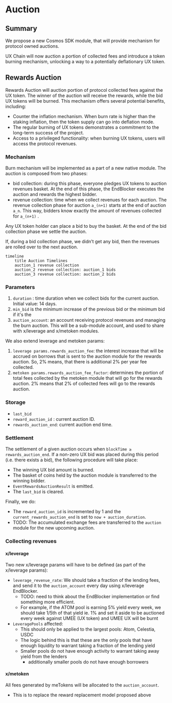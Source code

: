 # Auction

## Summary

We propose a new Cosmos SDK module, that will provide mechanism for protocol owned auctions.

UX Chain will now auction a portion of collected fees and introduce a token burning mechanism, unlocking a way to a potentially deflationary UX token.

## Rewards Auction

Rewards Auction will auction portion of protocol collected fees against the UX token. The winner of the auction will receive the rewards, while the bid UX tokens will be burned. This mechanism offers several potential benefits, including:

- Counter the inflation mechanism. When burn rate is higher than the staking inflation, then the token supply can go into deflation mode.
- The regular burning of UX tokens demonstrates a commitment to the long-term success of the project.
- Access to a privileged functionality: when burning UX tokens, users will access the protocol revenues.

### Mechanism

Burn mechanism will be implemented as a part of a new native module. The auction is composed from two phases:

- bid collection: during this phase, everyone pledges UX tokens to auction revenues basket. At the end of this phase, the EndBlocker executes the auction and rewards the highest bidder.
- revenue collection: time when we collect revenues for each auction. The revenue collection phase for auction `a_(n+1)` starts at the end of auction `a_n`. This way, bidders know exactly the amount of revenues collected for `a_(n+1)` .

Any UX token holder can place a bid to buy the basket. At the end of the bid collection phase we settle the auction.

If, during a bid collection phase, we didn’t get any bid, then the revenues are rolled over to the next auction.

```mermaid
timeline
    title Auction Timelines
    auction_1 revenue collection
    auction_2 revenue collection: auction_1 bids
    auction_3 revenue collection: auction_2 bids
```

### Parameters

1. `duration` : time duration when we collect bids for the current auction. Initial value: 14 days.
2. `min_bid` is the minimum increase of the previous bid or the minimum bid if it's the
3. `auction_account`: an account receiving protocol revenues and managing the burn auction. This will be a sub-module account, and used to share with x/leverage and x/metoken modules.

We also extend leverage and metoken params:

1. `leverage params.rewards_auction_fee`: the interest increase that will be accrued on borrows that is sent to the auction module for the rewards auction. So, 2% means, that there is additional 2% per year fee collected.
2. `metoken params.rewards_auction_fee_factor`: determines the portion of total fees collected by the metoken module that will go for the rewards auction. 2% means that 2% of collected fees will go to the rewards auction.

### Storage

- `last_bid`
- `reward_auction_id` : current auction ID.
- `rewards_auction_end`: current auction end time.

### Settlement

The settlement of a given auction occurs when `blockTime ≥ rewards_auction_end`. If a non-zero UX bid was placed during this period (i.e. there exists a bid), the following procedure will take place:

- The winning UX bid amount is burned.
- The basket of coins held by the auction module is transferred to the winning bidder.
- `EventRewardsAuctionResult` is emitted.
- The `last_bid` is cleared.

Finally, we do:

- The `reward_auction_id` is incremented by 1 and the `current_rewards_auction_end` is set to `now + auction_duration`.
- TODO: The accumulated exchange fees are transferred to the `auction` module for the new upcoming auction.

### Collecting revenues

#### x/leverage

Two new x/leverage params will have to be defined (as part of the x/leverage params):

- `leverage_revenue_rate`: We should take a fraction of the lending fees, and send it to the `auction_account` every day using x/leverage EndBlocker.
  - TODO: need to think about the EndBlocker implementation or find something more efficient.
  - For example, if the ATOM pool is earning 5% yield every week, we should take 1/5th of that yield ie. 1% and set it aside to be auctioned every week against UMEE (UX token) and UMEE UX will be burnt
- `LeveragePools` affected:
  - This should only be applied to the largest pools: Atom, Celestia, USDC
  - The logic behind this is that these are the only pools that have enough liquidity to warrant taking a fraction of the lending yield
  - Smaller pools do not have enough activity to warrant taking away yield from the lenders
    - additionally smaller pools do not have enough borrowers

#### x/metoken

All fees generated by meTokens will be allocated to the `auction_account`.

- This is to replace the reward replacement model proposed above
